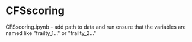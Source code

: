 # CFSscoring

CFSscoring.ipynb - add path to data and run
ensure that the variables are named like "frailty_1..." or "frailty_2..."


